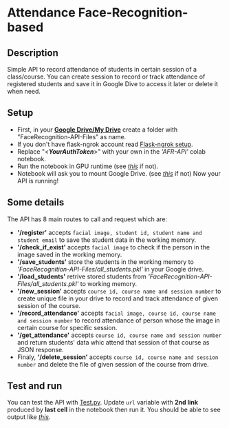 # Attendance Face-Recognition-based

## Description
Simple API to record attendance of students in certain session of a class/course. You can create session to record or track attendance of registered students and save it in Google Dive to access it later or delete it when need.

## Setup
- First, in your **[Google Drive/My Drive](https://drive.google.com/drive/my-drive)** create a folder with "FaceRecognition-API-Files" as name.
- If you don't have flask-ngrok account read [Flask-ngrok setup](https://github.com/MahmoudHussienMohamed/Flask-APIs#flask-ngrok-setup).
- Replace "\<***YourAuthToken***\>" with your own in the *'AFR-API'* colab notebook.
- Run the notebook in GPU runtime (see *[this](https://github.com/MahmoudHussienMohamed/Flask-APIs#google-colab)* if not).
- Notebook will ask you to mount Google Drive. (see *[this](https://github.com/MahmoudHussienMohamed/Flask-APIs#google-drive)* if not)
Now your API is running!

## Some details
The API has 8 main routes to call and request which are:
- **'/register'** accepts `facial image, student id, student name and student email` to save the student data in the working memory.
- **'/check_if_exist'** accepts `facial image` to check if the person in the image saved in the working memory.
- **'/save_students'** store the students in the working memory to *'FaceRecognition-API-Files/all_students.pkl'* in your Google drive.
- **'/load_students'** retrive stored students from *'FaceRecognition-API-Files/all_students.pkl'* to working memory.
- **'/new_session'** accepts `course id, course name and session number` to create unique file in your drive to record and track attendance of given session of the course.
- **'/record_attendance'** accepts `facial image, course id, course name and session number` to record attendance of person whose the image in certain course for specific session.
- **'/get_attendance'** accepts `course id, course name and session number` and return students' data whic attend that session of that course as JSON response.
- Finaly, **'/delete_session'** accepts `course id, course name and session number` and delete the file of given session of the course from drive.  

## Test and run
You can test the API with [Test.py](https://github.com/MahmoudHussienMohamed/Flask-APIs/blob/main/Flask-ngrok-APIs-AttendanceFaceRecognition-basedAPI/Test.py).
Update `url` variable with **2nd link** produced by **last cell** in the notebook then run it.
You should be able to see output like *[this](https://github.com/MahmoudHussienMohamed/Flask-APIs/blob/main/Flask-ngrok-APIs-AttendanceFaceRecognition-basedAPI/output.txt)*.


